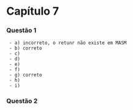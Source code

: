 # Capítulo 7

### Questão 1
     - a) incorreto, o retunr não existe em MASM
     - b) correto
     - c)
     - d) 
     - e) 
     - f)
     - g) correto
     - h) 
     - i)

### Questão 2
     